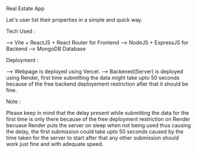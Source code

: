 Real Estate App

Let's user list their properties in a simple and quick way.

Tech Used :

--> Vite + ReactJS + React Router for Frontend --> NodeJS + ExpressJS for Backend --> MongoDB Database

Deployment :

--> Webpage is deployed using Vercel. --> Backened(Server) is deployed using Render, first time submitting the data might take upto 50 seconds because of the free backend deployement restriction after that it should be fine.

Note :

Please keep in mind that the delay present while submitting the data for the first time is only there because of the free deployment restriction on Render becuase Render puts the server on sleep when not being used thus causing the delay, the first submission could take upto 50 seconds caused by the time taken for the server to start after that any other submission should work just fine and with adequate speed.
